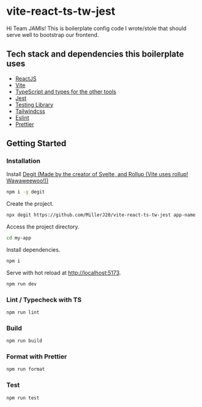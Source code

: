 # vite-react-ts-tw-jest

Hi Team JAMIs! This is boilerplate config code I wrote/stole that should serve well to bootstrap our frontend.

## Tech stack and dependencies this boilerplate uses

- [ReactJS](https://reactjs.org)
- [Vite](https://vitejs.dev)
- [TypeScript and types for the other tools](https://www.typescriptlang.org)
- [Jest](https://jestjs.io)
- [Testing Library](https://testing-library.com)
- [Tailwindcss](https://tailwindcss.com)
- [Eslint](https://eslint.org)
- [Prettier](https://prettier.io)

## Getting Started

### Installation

Install [Degit (Made by the creator of Svelte, and Rollup (Vite uses rollup! Wawaweewoo!))](https://github.com/Rich-Harris/degit)

```bash
npm i -g degit
```

Create the project.

```bash
npx degit https://github.com/MillerJ20/vite-react-ts-tw-jest app-name
```

Access the project directory.

```bash
cd my-app
```

Install dependencies.

```bash
npm i
```

Serve with hot reload at <http://localhost:5173>.

```bash
npm run dev
```

### Lint / Typecheck with TS

```bash
npm run lint
```

### Build

```bash
npm run build
```

### Format with Prettier

```bash
npm run format
```

### Test

```bash
npm run test
```

